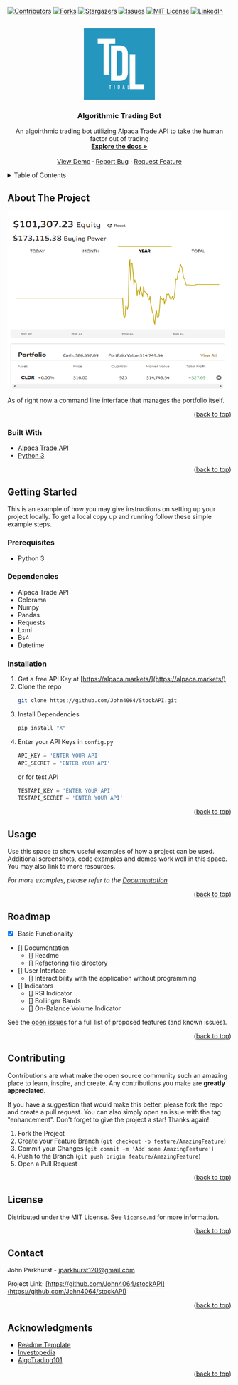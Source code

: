 <div id="top"></div>
<!--
*** Thanks for checking out the Best-README-Template. If you have a suggestion
*** that would make this better, please fork the repo and create a pull request
*** or simply open an issue with the tag "enhancement".
*** Don't forget to give the project a star!
*** Thanks again! Now go create something AMAZING! :D
-->



<!-- PROJECT SHIELDS -->
<!--
*** I'm using markdown "reference style" links for readability.
*** Reference links are enclosed in brackets [ ] instead of parentheses ( ).
*** See the bottom of this document for the declaration of the reference variables
*** for contributors-url, forks-url, etc. This is an optional, concise syntax you may use.
*** https://www.markdownguide.org/basic-syntax/#reference-style-links
-->
[![Contributors][contributors-shield]][contributors-url]
[![Forks][forks-shield]][forks-url]
[![Stargazers][stars-shield]][stars-url]
[![Issues][issues-shield]][issues-url]
[![MIT License][license-shield]][license-url]
[![LinkedIn][linkedin-shield]][linkedin-url]



<!-- PROJECT LOGO -->
<br />
<div align="center">
  <a href="https://github.com/John4064/StockAPI/">
    <img src="images/logo.jpg" alt="Logo" width="160" height="160">
  </a>

<h3 align="center">Algorithmic Trading Bot</h3>

  <p align-items="center">
    An algoirthmic trading bot utilizing Alpaca Trade API to take the human factor out of trading
    <br />
    <a href="https://github.com/John4064/StockAPI/"><strong>Explore the docs »</strong></a>
    <br />
    <br />
    <a href="https://github.com/John4064/StockAPI/">View Demo</a>
    ·
    <a href="https://github.com/John4064/StockAPI/issues">Report Bug</a>
    ·
    <a href="https://github.com/John4064/StockAPI/issues">Request Feature</a>
  </p>
</div>



<!-- TABLE OF CONTENTS -->
<details>
  <summary>Table of Contents</summary>
  <ol>
    <li>
      <a href="#about-the-project">About The Project</a>
      <ul>
        <li><a href="#built-with">Built With</a></li>
      </ul>
    </li>
    <li>
      <a href="#getting-started">Getting Started</a>
      <ul>
        <li><a href="#prerequisites">Prerequisites</a></li>
        <li><a href="#installation">Installation</a></li>
      </ul>
    </li>
    <li><a href="#usage">Usage</a></li>
    <li><a href="#roadmap">Roadmap</a></li>
    <li><a href="#contributing">Contributing</a></li>
    <li><a href="#license">License</a></li>
    <li><a href="#contact">Contact</a></li>
    <li><a href="#acknowledgments">Acknowledgments</a></li>
  </ol>
</details>



<!-- ABOUT THE PROJECT -->
## About The Project

<a href="https://app.alpaca.markets/paper/dashboard/overview">
    <img src="images/examples/portfolio.png" alt="Logo" width="600" height="400">
  </a>
<p>As of right now a command line interface that manages the portfolio itself.</p>

<p align="right">(<a href="#top">back to top</a>)</p>



### Built With

* [Alpaca Trade API](https://alpaca.markets/)
* [Python 3](https://www.python.org/)

<p align="right">(<a href="#top">back to top</a>)</p>



<!-- GETTING STARTED -->
## Getting Started

This is an example of how you may give instructions on setting up your project locally.
To get a local copy up and running follow these simple example steps.

### Prerequisites
 - Python 3
### Dependencies
 - Alpaca Trade API
 - Colorama
 - Numpy
 - Pandas
 - Requests
 - Lxml
 - Bs4
 - Datetime
### Installation

1. Get a free API Key at [https://alpaca.markets/](https://alpaca.markets/)
2. Clone the repo
   ```sh
   git clone https://github.com/John4064/StockAPI.git
   ```
3. Install Dependencies
   ```sh
   pip install "X"
   ```
4. Enter your API Keys in `config.py`
   ```py
   API_KEY = 'ENTER YOUR API'
   API_SECRET = 'ENTER YOUR API'
   ```
   or for test API
   ```py
   TESTAPI_KEY = 'ENTER YOUR API'
   TESTAPI_SECRET = 'ENTER YOUR API'
   ```

<p align="right">(<a href="#top">back to top</a>)</p>



<!-- USAGE EXAMPLES -->
## Usage

Use this space to show useful examples of how a project can be used. Additional screenshots, code examples and demos work well in this space. You may also link to more resources.

_For more examples, please refer to the [Documentation](https://example.com)_

<p align="right">(<a href="#top">back to top</a>)</p>



<!-- ROADMAP -->
## Roadmap

- [X] Basic Functionality
- [] Documentation
    - [] Readme
    - [] Refactoring file directory
- [] User Interface
    - [] Interactibility with the application without programming
- [] Indicators
    - [] RSI Indicator
    - [] Bollinger Bands
    - [] On-Balance Volume Indicator

See the [open issues](https://github.com/John4064/stockAPI/issues) for a full list of proposed features (and known issues).

<p align="right">(<a href="#top">back to top</a>)</p>



<!-- CONTRIBUTING -->
## Contributing

Contributions are what make the open source community such an amazing place to learn, inspire, and create. Any contributions you make are **greatly appreciated**.

If you have a suggestion that would make this better, please fork the repo and create a pull request. You can also simply open an issue with the tag "enhancement".
Don't forget to give the project a star! Thanks again!

1. Fork the Project
2. Create your Feature Branch (`git checkout -b feature/AmazingFeature`)
3. Commit your Changes (`git commit -m 'Add some AmazingFeature'`)
4. Push to the Branch (`git push origin feature/AmazingFeature`)
5. Open a Pull Request

<p align="right">(<a href="#top">back to top</a>)</p>



<!-- LICENSE -->
## License

Distributed under the MIT License. See `license.md` for more information.

<p align="right">(<a href="#top">back to top</a>)</p>



<!-- CONTACT -->
## Contact

John Parkhurst - jparkhurst120@gmail.com

Project Link: [https://github.com/John4064/stockAPI](https://github.com/John4064/stockAPI)

<p align="right">(<a href="#top">back to top</a>)</p>



<!-- ACKNOWLEDGMENTS -->
## Acknowledgments

* [Readme Template](https://github.com/othneildrew/Best-README-Template)
* [Investopedia](https://www.investopedia.com/)
* [AlgoTrading101](https://algotrading101.com)

<p align="right">(<a href="#top">back to top</a>)</p>



<!-- MARKDOWN LINKS & IMAGES -->
<!-- https://www.markdownguide.org/basic-syntax/#reference-style-links -->
[contributors-shield]: https://img.shields.io/github/contributors/John4064/StockAPI.svg?style=for-the-badge
[contributors-url]: https://github.com/John4064/StockAPI/graphs/contributors
[forks-shield]: https://img.shields.io/github/forks/John4064/StockAPI.svg?style=for-the-badge
[forks-url]: https://github.com/John4064/StockAPI/network/members
[stars-shield]: https://img.shields.io/github/stars/John4064/StockAPI.svg?style=for-the-badge
[stars-url]: https://github.com/John4064/StockAPI/stargazers
[issues-shield]: https://img.shields.io/github/issues/John4064/StockAPI.svg?style=for-the-badge
[issues-url]: https://github.com/John4064/StockAPI/issues
[license-shield]: https://img.shields.io/github/license/John4064/StockAPI.svg?style=for-the-badge
[license-url]: https://github.com/John4064/StockAPI/blob/main/license.md
[linkedin-shield]: https://img.shields.io/badge/-LinkedIn-black.svg?style=for-the-badge&logo=linkedin&colorB=555
[linkedin-url]: https://www.linkedin.com/in/john-parkhurst-722a62146/
[product-screenshot]: images/screenshot.png
